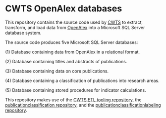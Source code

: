 # CWTS OpenAlex databases

This repository contains the source code used by [CWTS](https://www.cwts.nl) to extract, transform, and load data from [OpenAlex](https://openalex.org) into a Microsoft SQL Server database system.

The source code produces five Microsoft SQL Server databases:

(1) Database containing data from OpenAlex in a relational format.

(2) Database containing titles and abstracts of publications.

(3) Database containing data on core publications.

(4) Database containing a classification of publications into research areas.

(5) Database containing stored procedures for indicator calculations.

This repository makes use of the [CWTS ETL tooling repository](https://github.com/CWTSLeiden/CWTS-ETL-tooling), the [publicationclassification repository](https://github.com/CWTSLeiden/publicationclassification), and the [publicationclassificationlabeling repository](https://github.com/CWTSLeiden/publicationclassificationlabeling).

